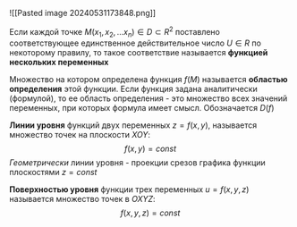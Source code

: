 ![[Pasted image 20240531173848.png]]

Если каждой точке $M(x_1,x_2,...x_n) \in D \subset R^2$ поставлено соответствующее единственное действительное число $U\in R$ по некоторому правилу, то такое соответствие называется **функцией нескольких переменных**

Множество на котором определена функция $f(M)$ называется **областью определения** этой функции. Если функция задана аналитически (формулой), то ее область определения - это множество всех значений переменных, при которых формула имеет смысл. Обозначается $D(f)$

**Линии уровня** функций двух переменных $z = f(x,y)$, называется множество точек на плоскости $XOY$: $$f(x, y) = const$$
*Геометрически* линии уровня - проекции срезов графика функции плоскостями $z = const$

**Поверхностью уровня** функции трех переменных $u = f(x,y,z)$ называется множество точек в $OXYZ$: $$f(x,y,z) = const$$




